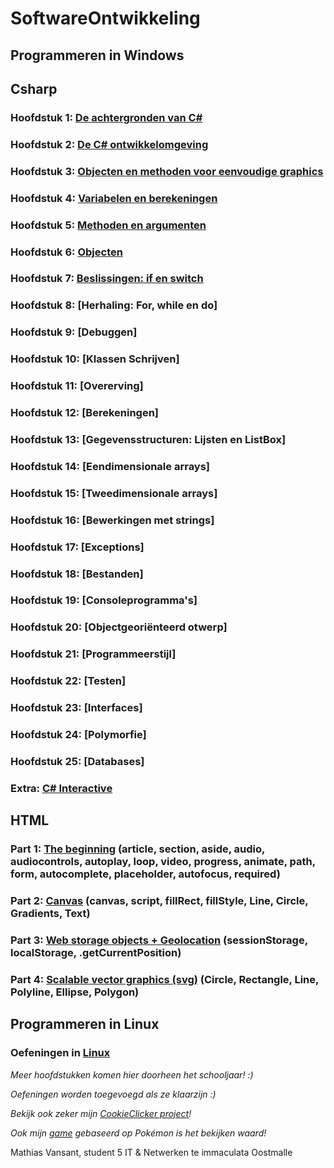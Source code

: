# SoftwareOntwikkeling
## Programmeren in Windows
## Csharp
### Hoofdstuk 1: [De achtergronden van C#](Hoofdstukken/Hoofdstuk1.md)
### Hoofdstuk 2: [De C# ontwikkelomgeving](Hoofdstukken/Hoofdstuk2.md)
### Hoofdstuk 3: [Objecten en methoden voor eenvoudige graphics](Hoofdstukken/Hoofdstuk3.md)
### Hoofdstuk 4: [Variabelen en berekeningen](Hoofdstukken/Hoofdstuk4.md)
### Hoofdstuk 5: [Methoden en argumenten](Hoofdstukken/Hoofdstuk5.md)
### Hoofdstuk 6: [Objecten](Hoofdstukken/Hoofdstuk6.md)
### Hoofdstuk 7: [Beslissingen: if en switch](Hoofdstukken/Hoofdstuk7.md)
### Hoofdstuk 8: [Herhaling: For, while en do]
### Hoofdstuk 9: [Debuggen]
### Hoofdstuk 10: [Klassen Schrijven]
### Hoofdstuk 11: [Overerving]
### Hoofdstuk 12: [Berekeningen]
### Hoofdstuk 13: [Gegevensstructuren: Lijsten en ListBox]
### Hoofdstuk 14: [Eendimensionale arrays]
### Hoofdstuk 15: [Tweedimensionale arrays]
### Hoofdstuk 16: [Bewerkingen met strings]
### Hoofdstuk 17: [Exceptions]
### Hoofdstuk 18: [Bestanden]
### Hoofdstuk 19: [Consoleprogramma's]
### Hoofdstuk 20: [Objectgeoriënteerd otwerp]
### Hoofdstuk 21: [Programmeerstijl]
### Hoofdstuk 22: [Testen]
### Hoofdstuk 23: [Interfaces]
### Hoofdstuk 24: [Polymorfie]
### Hoofdstuk 25: [Databases]
### Extra: [C# Interactive](Hoofdstukken/Csharp-Interactive.md)
## HTML
### Part 1: [The beginning](Hoofdstukken/Oefeningen/HTML/The-Beginning.md) (article, section, aside, audio, audiocontrols, autoplay, loop, video, progress, animate, path, form, autocomplete, placeholder, autofocus, required)
### Part 2: [Canvas](Hoofdstukken/Oefeningen/HTML/Canvas.md) (canvas, script, fillRect, fillStyle, Line, Circle, Gradients, Text)
### Part 3: [Web storage objects + Geolocation](Hoofdstukken/Oefeningen/HTML/Web-storage-objects+Geolocation.md) (sessionStorage, localStorage, .getCurrentPosition)
### Part 4: [Scalable vector graphics (svg)](Hoofdstukken/Oefeningen/HTML/Scalable-vector-graphics.md) (Circle, Rectangle, Line, Polyline, Ellipse, Polygon)

## Programmeren in Linux
### Oefeningen in [Linux](Hoofdstukken/Linux.md)
*Meer hoofdstukken komen hier doorheen het schooljaar! :)*

*Oefeningen worden toegevoegd als ze klaarzijn :)*

*Bekijk ook zeker mijn [CookieClicker project](https://github.com/MathiasV-immalle/CookieClicker)!*

*Ook mijn [game](https://github.com/MathiasV-immalle/EersteGame) gebaseerd op Pokémon is het bekijken waard!*

Mathias Vansant, student 5 IT & Netwerken te immaculata Oostmalle
